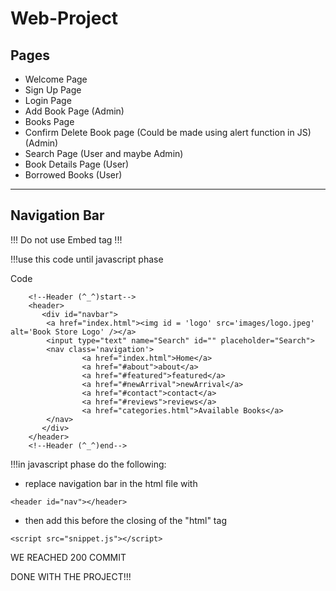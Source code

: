 # Web-Project

## Pages

- Welcome Page
- Sign Up Page
- Login Page
- Add Book Page (Admin)
- Books Page
- Confirm Delete Book page (Could be made using alert function in JS) (Admin)
- Search Page (User and maybe Admin)
- Book Details Page (User)
- Borrowed Books (User)

---

## Navigation Bar

!!! Do not use Embed tag !!!

!!!use this code until javascript phase

Code

```
    <!--Header (^_^)start-->
    <header>
       <div id="navbar">
        <a href="index.html"><img id = 'logo' src='images/logo.jpeg' alt='Book Store Logo' /></a>
        <input type="text" name="Search" id="" placeholder="Search">
        <nav class='navigation'>
                <a href="index.html">Home</a>
                <a href="#about">about</a>
                <a href="#featured">featured</a>
                <a href="#newArrival">newArrival</a>
                <a href="#contact">contact</a>
                <a href="#reviews">reviews</a>
                <a href="categories.html">Available Books</a>
        </nav>
       </div>
    </header>
    <!--Header (^_^)end-->

```

!!!in javascript phase do the following:

- replace navigation bar in the html file with

```
<header id="nav"></header>
```

- then add this before the closing of the "html" tag

```
<script src="snippet.js"></script>
```


WE REACHED 200 COMMIT

DONE WITH THE PROJECT!!!